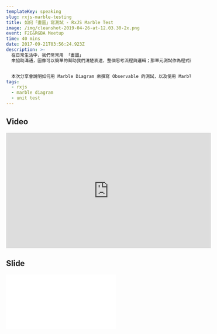 ```yaml
---
templateKey: speaking
slug: rxjs-marble-testing
title: 如何「畫圖」寫測試 - RxJS Marble Test
image: /img/cleanshot-2019-04-26-at-12.03.30-2x.png
event: F2E&RGBA Meetup
time: 40 mins
date: 2017-09-21T03:56:24.923Z
description: >-
  在日常生活中，我們常常用 「畫圖」
  來協助溝通，圖像可以簡單的幫助我們清楚表達，整個思考流程與邏輯；那單元測試作為程式碼的文件，為什麼我們不乾脆用「畫圖」來撰寫單元測試呢？


  本次分享會說明如何用 Marble Diagram 來撰寫 Observable 的測試，以及使用 Marble Testing 所帶來的好處。
tags:
  - rxjs
  - marble diagram
  - unit test
---
```

## Video

<iframe width="560" height="315" src="https://www.youtube.com/embed/i2A1S9o7ZFQ" frameborder="0" allow="accelerometer; autoplay; encrypted-media; gyroscope; picture-in-picture" allowfullscreen></iframe>

## Slide

<iframe style="border:0; padding:0; margin:0; background:transparent;" src="//speakerdeck.com/player/0531acb58d9b40dba0412767010ea601" allowfullscreen="allowfullscreen" mozallowfullscreen="true" webkitallowfullscreen="true"></iframe>
